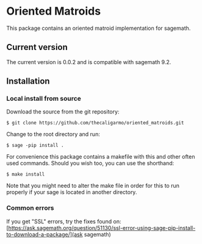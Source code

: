 # Oriented Matroids

This package contains an oriented matroid implementation for sagemath.

## Current version

The current version is 0.0.2 and is compatible with sagemath 9.2.

## Installation

### Local install from source
Download the source from the git repository:

`$ git clone https://github.com/thecaligarmo/oriented_matroids.git`

Change to the root directory and run:

`$ sage -pip install .`

For convenience this package contains a makefile with this and other often used commands. Should you wish too, you can use the shorthand:

`$ make install`

Note that you might need to alter the make file in order for this to run properly if your sage is located in another directory.

### Common errors

If you get "SSL" errors, try the fixes found on: [https://ask.sagemath.org/question/51130/ssl-error-using-sage-pip-install-to-download-a-package/](ask sagemath)
